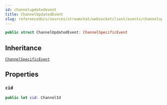 ```yaml
---
id: channelupdatedevent 
title: ChannelUpdatedEvent
slug: referencedocs/sources/streamchat/websocketclient/events/channelupdatedevent
---
```


``` swift
public struct ChannelUpdatedEvent: ChannelSpecificEvent 
```

## Inheritance

[`ChannelSpecificEvent`](ChannelSpecificEvent)

## Properties

### `cid`

``` swift
public let cid: ChannelId
```
